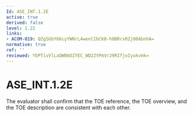```yaml
---
Id: ASE_INT.1.2E
active: true
derived: false
level: 1.22
links:
- ACOM-019: QZgSGbY66cyYWNrL4wenlIbCK8-h0BRrxRZj08AbnhA=
normative: true
ref: ''
reviewed: YbPTivVlLaQWB6OZYEC_WD2ZYPmVr29RIfjoIyukvmk=
---
```


# ASE_INT.1.2E

The evaluator shall confirm that the TOE reference, the TOE overview, and the TOE description are consistent with each other.